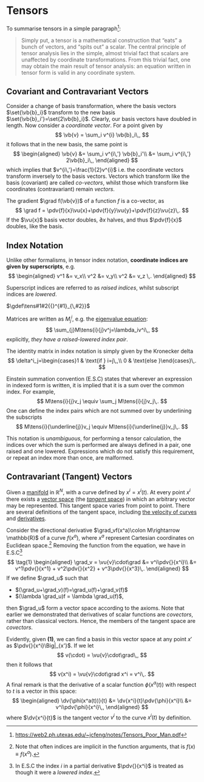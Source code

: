 Tensors
=======
To summarise tensors in a simple paragraph[^1]:
> Simply put, a tensor is a mathematical construction that “eats” a bunch of vectors, and “spits out” a scalar.
The central principle of tensor analysis lies in the simple, almost trivial fact that scalars are unaffected by
coordinate transformations. From this trivial fact, one may obtain the main result of tensor analysis: an
equation written in tensor form is valid in any coordinate system.

Covariant and Contravariant Vectors
-----------------------------------
Consider a change of basis transformation, where the basis vectors $\set{\vb{b}_i}$ transform to the new basis $\set{\vb{b}_i'}=\set{2\vb{b}_i}$. Clearly, our basis vectors have doubled in length. Now consider a *coordinate vector*. For a point given by
$$
\vb{v} = \sum_i v^{i} \vb{b}_i\,,
$$
it follows that in the new basis, the same point is 
$$
\begin{aligned}
\vb{v} 
&= \sum_i v^{i\,'} \vb{b}_i'\\
&= \sum_i v^{i\,'} 2\vb{b}_i\,,
\end{aligned}
$$
which implies that $v^{i\,'}=\frac{1}{2}v^{i}$ i.e. the coordinate vectors transform inversely to the basis vectors. Vectors which transform like the basis (covariant) are called *co-vectors*, whilst those which transform like coordinates (contravariant) remain *vectors*.

The gradient $\grad f(\vb{v})$ of a function $f$ is a co-vector, as 
$$
\grad f = \pdv{f}{x}\vu{x}+\pdv{f}{y}\vu{y}+\pdv{f}{z}\vu{z}\,.
$$
If the $\vu{x}$ basis vector doubles, $\partial x$ halves, and thus $\pdv{f}{x}$ doubles, like the basis.


Index Notation
--------------
Unlike other formalisms, in tensor index notation, **coordinate indices are given by superscripts**, e.g.
$$
\begin{aligned}
v^1 &= v_x\\
v^2 &= v_y\\
v^2 &= v_z \,.
\end{aligned}
$$

Superscript indices are referred to as *raised indices*, whilst subscript indices are *lowered*.

$\gdef\tens#1#2{{}^{#1}_{\,#2}}$

Matrices are written as $M^i_j$, e.g. the [eigenvalue equation](eigenvectors-and-eigenvalues.md):
$$
\sum_{j}M\tens{i}{j}v^j=\lambda_iv^i\,,
$$
explicitly, *they have a raised-lowered index pair*.

The identity matrix in index notation is simply given by the Kronecker delta 
$$
\delta^i_j=\begin{cases}1 & \text{if } i=j\,,\\
0 & \text{else }\end{cases}\,.
$$

Einstein summation convention (E.S.C) states that wherever an expression in indexed form is written, it is implied that it is a sum over the common index. For example, 
$$
M\tens{i}{j}v_j \equiv \sum_j M\tens{i}{j}v_j\,.
$$
One can define the index pairs which are not summed over by underlining the subscripts
$$
M\tens{i}{\underline{j}}v_j \equiv M\tens{i}{\underline{j}}v_j\,.
$$

This notation is *unambiguous*, for performing a tensor calculation, the indices over which the sum is performed are always defined in a pair, one raised and one lowered. Expressions which do not satisfy this requirement, or repeat an index more than once, are malformed.

Contravariant (Tangent) Vectors
-------------------------------
<!-- TODO link directional derivative -->
Given a [manifold](https://en.wikipedia.org/wiki/Manifold) in $\mathbb{R}^N$, with a curve defined by $x^i = x^i(t)$. At every point $x^i$ there exists a [vector space](vector-space.md) (the [*tangent* space](https://en.wikipedia.org/wiki/Tangent_space)) in which an arbitrary vector may be represented. This tangent space varies from point to point. There are several definitions of the tangent space, including [the velocity of curves](https://en.wikipedia.org/wiki/Tangent_space#Definition_as_the_velocity_of_curves) and [derivatives](https://en.wikipedia.org/wiki/Tangent_space#Definition_via_derivations).

Consider the directional derivative $\grad_vf(x^a)\colon M\rightarrow \mathbb{R}$ of a curve $f(x^a)$, where $x^a$ represent Cartesian coordinates on Euclidean space.[^2] Removing the function from the equation, we have in E.S.C[^3]
$$
\tag{1}
\begin{aligned}
    \grad_v = \vu{v}\cdot\grad 
    &= v^i\pdv{}{x^i}\\
    &= v^1\pdv{}{x^1} + v^2\pdv{}{x^2} + v^3\pdv{}{x^3}\,.
\end{aligned}    
$$
If we define $\grad_u$ such that
* $(\grad_u+\grad_v)(f)=\grad_u(f)+\grad_v(f)$
* $(\lambda \grad_u)f = \lambda \grad_u(f)$,

then $\grad_u$ form a vector space according to the axioms. 
Note that earlier we demonstrated that derivatives of scalar functions are *covectors*, rather than classical vectors. Hence, the members of the tangent space are *covectors*.

Evidently, given **(1)**, we can find a basis in this vector space at any point $x'$ as $\pdv{}{x^i}\Big|_{x'}$. If we let 
$$
    v(\cdot) = \vu{v}\cdot\grad\,,
$$
then it follows that
$$
    v(x^i) = \vu{v}\cdot\grad x^i = v^i\,.
$$
A final remark is that the derivative of a scalar function $\phi(x^a(t))$ with respect to $t$ is a vector in this space:
$$
\begin{aligned}
\dv{\phi(x^a(t))}{t} 
&= \dv{x^i}{t}\pdv{\phi}{x^i}\\
&= v^i\pdv{\phi}{x^i}\,,
\end{aligned}
$$
where $\dv{x^i}{t}$ is the tangent vector $v^i$ to the curve $x^i(t)$ by definition.

[^1]: https://web2.ph.utexas.edu/~jcfeng/notes/Tensors_Poor_Man.pdf
[^2]: Note that often indices are implicit in the function arguments, that is $f(x)\equiv f(x^a)$.
[^3]: In E.S.C the index $i$ in a partial derivative $\pdv{}{x^i}$ is treated as though it were a *lowered index*.
[^4]: https://math.stackexchange.com/questions/1588854/use-of-partial-derivatives-as-basis-vector

<!--

A tangent vector can be defined as a *directional derivative*. To support this statement, let us note that
* Directional derivatives may be added together.
* Directional derivatives may be multiplied by scalars.

From these statements, it is clear that directional derivatives form a [vector space](vector-space.md) (given that they satisfy the axioms). Note that earlier we demonstrated that derivatives of scalar functions are *covectors*, rather than classical vectors.

Now, let us c
-->